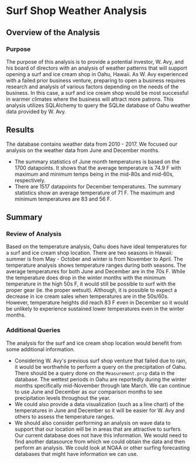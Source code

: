 # Surf Shop Weather Analysis

## Overview of the Analysis
### Purpose
The purpose of this analysis is to provide a potential investor, W. Avy, and his board of directors with an analysis of weather patterns that will support opening a surf and ice cream shop in Oahu, Hawaii. As W. Avy experienced with a failed prior business venture, preparing to open a business requires research and analysis of various factors depending on the needs of the business. In this case, a surf and ice cream shop would be most successful in warmer climates where the business will attract more patrons. This analysis utilizes SQLAlchemy to query the SQLite database of Oahu weather data provided by W. Avy. 

## Results
The database contains weather data from 2010 - 2017. We focused our analysis on the weather data from June and December months. 
* The summary statistics of June month temperatures is based on the 1700 datapoints. It shows that the average temperature is 74.9 F with maximum and minimum temps being in the mid-80s and mid-60s, respectively. 
* There are 1517 datapoints for December temperatures. The summary statistics show an average temperature of 71 F. The maximum and minimum temperatures are 83 and 56 F. 

## Summary
### Review of Analysis
Based on the temperature analysis, Oahu does have ideal temperatures for a surf and ice cream shop location. There are two seasons in Hawaii: summer is from May - October and winter is from November to April. The temperature analysis shows temperature ranges during both seasons. The average temperatures for both June and December are in the 70s F. While the temperature does drop in the winter months with the minimum temperature in the high 50s F, it would still be possible to surf with the proper gear (ie. the proper wetsuit). Although, it is possible to expect a decrease in ice cream sales when temperatures are in the 50s/60s. However, temperature heights did reach 83 F even in December so it would be unlikely to experience sustained lower temperatures even in the winter months. 

### Additional Queries
The analysis for the surf and ice cream shop location would benefit from some additional information. 
* Considering W. Avy's previous surf shop venture that failed due to rain, it would be worthwhile to perform a query on the precipitation of Oahu. There should be a query done on the `Measurement.prcp` data in the database. The wettest periods in Oahu are reportedly during the winter months specifically mid-November through late 
March. We can continue to use June and December as our comparison months to see precipitation levels throughout the year. 
* We could also provide a data visualization (such as a line chart) of the temperatures in June and December so it will be easier for W. Avy and others to assess the temperature ranges. 
* We should also consider performing an analysis on wave data to support that our location will be in areas that are attractive to surfers. Our current database does not have this information. We would need to find another datasource from which we could obtain the data and then perform an analysis. We could look at NOAA or other surfing forecasting databases that might have information we can use. 

